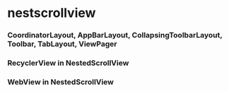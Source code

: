 # nestscrollview
### CoordinatorLayout, AppBarLayout, CollapsingToolbarLayout, Toolbar, TabLayout, ViewPager
### RecyclerView in NestedScrollView
### WebView in NestedScrollView
